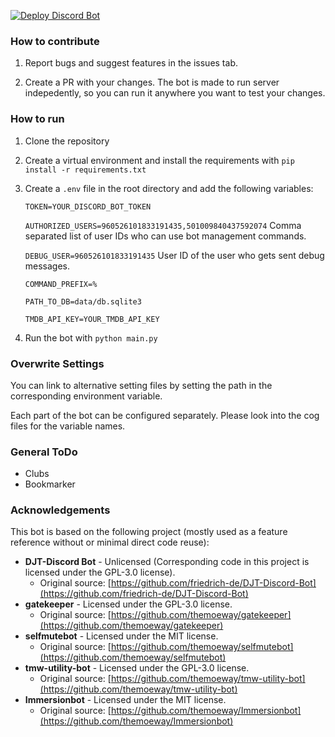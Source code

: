 [![Deploy Discord Bot](https://github.com/friedrich-de/TMW_Bot/actions/workflows/main.yml/badge.svg)](https://github.com/friedrich-de/TMW_Bot/actions/workflows/main.yml)

### How to contribute
1. Report bugs and suggest features in the issues tab.

2. Create a PR with your changes. The bot is made to run server indepedently, so you can run it anywhere you want to test your changes.

### How to run

1. Clone the repository
2. Create a virtual environment and install the requirements with `pip install -r requirements.txt`
3. Create a `.env` file in the root directory and add the following variables:

    `TOKEN=YOUR_DISCORD_BOT_TOKEN`

    `AUTHORIZED_USERS=960526101833191435,501009840437592074` Comma separated list of user IDs who can use bot management commands.

    `DEBUG_USER=960526101833191435` User ID of the user who gets sent debug messages.

    `COMMAND_PREFIX=%`

    `PATH_TO_DB=data/db.sqlite3`

    `TMDB_API_KEY=YOUR_TMDB_API_KEY`

4. Run the bot with `python main.py`

### Overwrite Settings

You can link to alternative setting files by setting the path in the corresponding environment variable. 

Each part of the bot can be configured separately. Please look into the cog files for the variable names.


### General ToDo
- Clubs
- Bookmarker

### Acknowledgements
This bot is based on the following project (mostly used as a feature reference without or minimal direct code reuse):

- **DJT-Discord Bot** - Unlicensed (Corresponding code in this project is licensed under the GPL-3.0 license).
  - Original source: [https://github.com/friedrich-de/DJT-Discord-Bot](https://github.com/friedrich-de/DJT-Discord-Bot)
- **gatekeeper** - Licensed under the GPL-3.0 license.
  - Original source: [https://github.com/themoeway/gatekeeper](https://github.com/themoeway/gatekeeper)
- **selfmutebot** - Licensed under the MIT license.
  - Original source: [https://github.com/themoeway/selfmutebot](https://github.com/themoeway/selfmutebot)
- **tmw-utility-bot** - Licensed under the GPL-3.0 license.
  - Original source: [https://github.com/themoeway/tmw-utility-bot](https://github.com/themoeway/tmw-utility-bot)
- **Immersionbot** - Licensed under the MIT license.
  - Original source: [https://github.com/themoeway/Immersionbot](https://github.com/themoeway/Immersionbot)  
